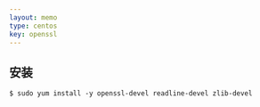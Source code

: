 ```yaml
---
layout: memo
type: centos
key: openssl
---
```


## 安装

```shell
$ sudo yum install -y openssl-devel readline-devel zlib-devel
```
